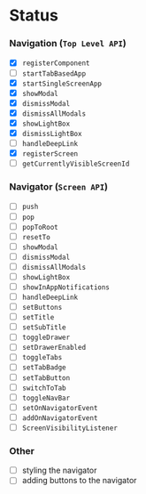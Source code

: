 # Status

### Navigation (`Top Level API`)

  - [x] `registerComponent`
  - [ ] `startTabBasedApp`
  - [x] `startSingleScreenApp`
  - [x] `showModal`
  - [x] `dismissModal`
  - [x] `dismissAllModals`
  - [x] `showLightBox`
  - [x] `dismissLightBox`
  - [ ] `handleDeepLink`
  - [x] `registerScreen`
  - [ ] `getCurrentlyVisibleScreenId`  

### Navigator (`Screen API`)

  - [ ] `push`
  - [ ] `pop`
  - [ ] `popToRoot`
  - [ ] `resetTo`
  - [ ] `showModal`
  - [ ] `dismissModal`
  - [ ] `dismissAllModals`
  - [ ] `showLightBox`
  - [ ] `showInAppNotifications`
  - [ ] `handleDeepLink`
  - [ ] `setButtons`
  - [ ] `setTitle`
  - [ ] `setSubTitle`
  - [ ] `toggleDrawer`
  - [ ] `setDrawerEnabled`
  - [ ] `toggleTabs`
  - [ ] `setTabBadge`
  - [ ] `setTabButton`
  - [ ] `switchToTab`
  - [ ] `toggleNavBar`
  - [ ] `setOnNavigatorEvent`
  - [ ] `addOnNavigatorEvent`
  - [ ] `ScreenVisibilityListener`

### Other

  - [ ] styling the navigator
  - [ ] adding buttons to the navigator
